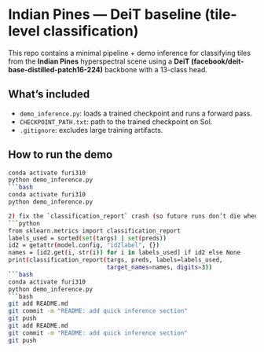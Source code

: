 # Indian Pines — DeiT baseline (tile-level classification)

This repo contains a minimal pipeline + demo inference for classifying tiles from the **Indian Pines** hyperspectral scene using a **DeiT (facebook/deit-base-distilled-patch16-224)** backbone with a 13-class head.

## What’s included
- `demo_inference.py`: loads a trained checkpoint and runs a forward pass.
- `CHECKPOINT_PATH.txt`: path to the trained checkpoint on Sol.
- `.gitignore`: excludes large training artifacts.

## How to run the demo
```bash
conda activate furi310
python demo_inference.py
```bash
conda activate furi310
python demo_inference.py

2) fix the `classification_report` crash (so future runs don’t die when a class is missing):
```python
from sklearn.metrics import classification_report
labels_used = sorted(set(targs) | set(preds))
id2 = getattr(model.config, "id2label", {})
names = [id2.get(i, str(i)) for i in labels_used] if id2 else None
print(classification_report(targs, preds, labels=labels_used,
                            target_names=names, digits=3))
```bash
conda activate furi310
python demo_inference.py
```bash
git add README.md
git commit -m "README: add quick inference section"
git push
git add README.md
git commit -m "README: add quick inference section"
git push
